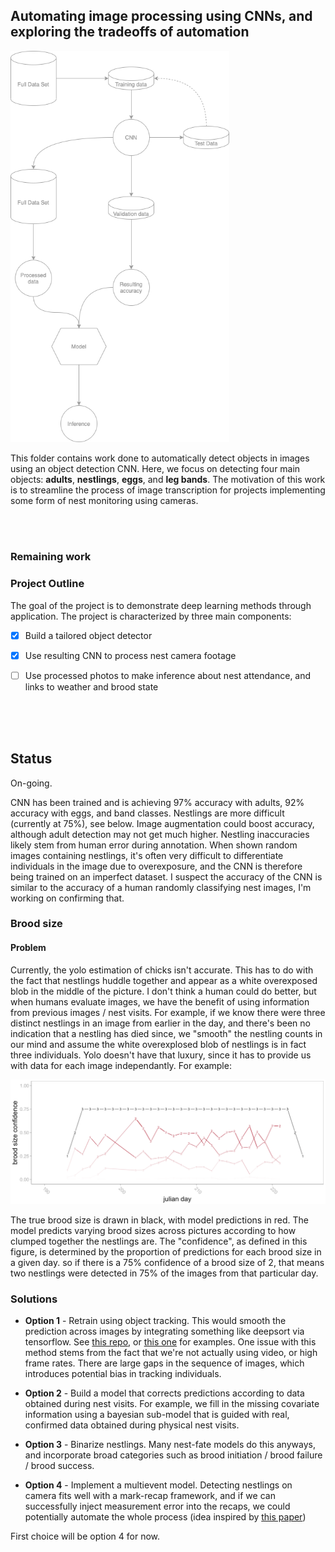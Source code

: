 ## Automating image processing using CNNs, and exploring the tradeoffs of automation

<p float="center">
  <img src="documents/flow.drawio.png" width="350" />
</p>

This folder contains work done to automatically detect objects in images using an object detection CNN. Here, we focus on detecting four main objects: **adults**, **nestlings**, **eggs**, and **leg bands**. The motivation of this work is to streamline the process of image transcription for projects implementing some form of nest monitoring using cameras. 

<br>
<br>


### Remaining work
 

### Project Outline

The goal of the project is to demonstrate deep learning methods through application. The project is characterized by three main components:
- [x] Build a tailored object detector
- [x] Use resulting CNN to process nest camera footage
- [ ] Use processed photos to make inference about nest attendance, and links to weather and brood state 



<br>
<br>
<br>






## Status
On-going.

CNN has been trained and is achieving 97% accuracy with adults, 92% accuracy with eggs, and band classes. Nestlings are more difficult (currently at 75%), see below. Image augmentation could boost accuracy, although adult detection may not get much higher. Nestling inaccuracies likely stem from human error during annotation. When shown random images containing nestlings, it's often very difficult to differentiate individuals in the image due to overexposure, and the CNN is therefore being trained on an imperfect dataset. I suspect the accuracy of the CNN is similar to the accuracy of a human randomly classifying nest images, I'm working on confirming that.

### Brood size

#### Problem
Currently, the yolo estimation of chicks isn't accurate. This has to do with the fact that nestlings huddle together and appear as a white overexposed blob in the middle of the picture. I don't think a human could do better, but when humans evaluate images, we have the benefit of using information from previous images / nest visits. For example, if we know there were three distinct nestlings in an image from earlier in the day, and there's been no indication that a nestling has died since, we "smooth" the nestling counts in our mind and assume the white overexplosed blob of nestlings is in fact three individuals. Yolo doesn't have that luxury, since it has to provide us with data for each image independantly. For example:

<p float="center">
  <img src="documents/b_size.png" width="900" />
</p>

The true brood size is drawn in black, with model predictions in red. The model predicts varying brood sizes across pictures according to how clumped together the nestlings are. The "confidence", as defined in this figure, is determined by the proportion of predictions for each brood size in a given day. so if there is a 75% confidence of a brood size of 2, that means two nestlings were detected in 75% of the images from that particular day.

### Solutions

 - **Option 1** - 
Retrain using object tracking. This would smooth the prediction across images by integrating something like deepsort via tensorflow. See [this repo](https://github.com/GeekAlexis/FastMOT), or [this one](https://github.com/LeonLok/Deep-SORT-YOLOv4) for examples. One issue with this method stems from the fact that we're not actually using video, or high frame rates. There are large gaps in the sequence of images, which introduces potential bias in tracking individuals. 

 - **Option 2** - 
Build a model that corrects predictions according to data obtained during nest visits. For example, we fill in the missing covariate information using a bayesian sub-model that is guided with real, confirmed data obtained during physical nest visits.

 -  **Option 3** - 
Binarize nestlings. Many nest-fate models do this anyways, and incorporate broad categories such as brood initiation / brood failure / brood success.

-  **Option 4** - 
Implement a multievent model. Detecting nestlings on camera fits well with a mark-recap framework, and if we can successfully inject measurement error into the recaps, we could potentially automate the whole process (idea inspired by [this paper](https://link.springer.com/article/10.1007/s10336-011-0723-0))

First choice will be option 4 for now.

<br>
<br>
<br>

